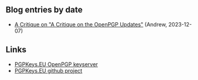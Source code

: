 
Blog entries by date
--------------------

* [A Critique on "A Critique on the OpenPGP Updates"](critique-critique.md) (Andrew, 2023-12-07)

Links
-----

* [PGPKeys.EU OpenPGP keyserver](https://pgpkeys.eu/)
* [PGPKeys.EU github project](https://github.com/pgpkeys-eu)
